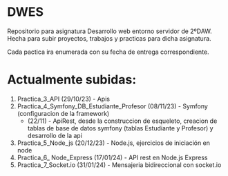 # DWES
Repositorio para asignatura Desarrollo web entorno servidor de 2ºDAW. Hecha para subir proyectos, trabajos y practicas para dicha asignatura.

Cada pactica ira enumerada con su fecha de entrega correspondiente.

# Actualmente subidas:

1. Practica_3_API (29/10/23) - Apis 
1. Practica_4_Symfony_DB_Estudiante_Profesor (08/11/23) - Symfony (configuracion de la framework)
   - (22/11) - ApiRest, desde la construccion de esqueleto, creacion de tablas de base de datos symfony (tablas Estudiante y Profesor) y desarrollo de la api
1. Practica_5_Node_js (20/12/23) - Node.js, ejercicios de iniciación en node
1. Practica_6_ Node_Express (17/01/24) - API rest en Node.js Express
1. Practica_7_Socket.io (31/01/24) - Mensajeria bidireccional con socket.io
